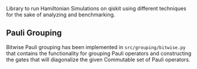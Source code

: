 Library to run Hamiltonian Simulations on qiskit using different techniques for
the sake of analyzing and benchmarking.


## Pauli Grouping
Bitwise Pauli grouping has been implemented in `src/grouping/bitwise.py` that 
contains the functionality for grouping Pauli operators and constructing the 
gates that will diagonalize the given Commutable set of Pauli operators.
